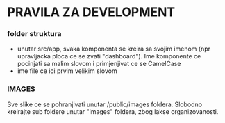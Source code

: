 # PRAVILA ZA DEVELOPMENT 

### folder struktura

- unutar src/app, svaka komponenta se kreira sa svojim imenom (npr upravljacka ploca ce se zvati "dashboard"). Ime komponente ce pocinjati sa malim slovom i primjenjivat ce se CamelCase 
- ime file ce ici prvim velikim slovom 

### IMAGES

Sve slike ce se pohranjivati unutar /public/images foldera. Slobodno kreirajte sub foldere unutar "images" foldera, zbog lakse organizovanosti. 


